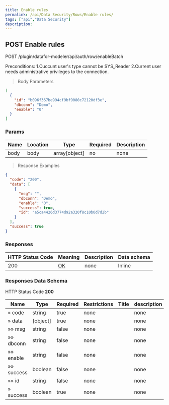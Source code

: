 ```yaml
---
title: Enable rules
permalink: /api/Data Security/Rows/Enable rules/
tags: ["api","Data Security"]
description: 
---
```


## POST Enable rules

POST /plugin/datafor-modeler/api/auth/row/enableBatch

Preconditions:
1.Cuccunt user's type cannot be SYS_Reader
2.Current user needs administrative privileges to the connection.

> Body Parameters

```json
[
  {
    "id": "b096f367be994cf9bf9080c72120df3e",
    "dbconn": "Demo",
    "enable": "0"
  }
]
```

### Params

|Name|Location|Type|Required|Description|
|---|---|---|---|---|
|body|body|array[object]| no |none|

> Response Examples

```json
{
  "code": "200",
  "data": [
    {
      "msg": "",
      "dbconn": "Demo",
      "enable": "0",
      "success": true,
      "id": "a5ca4426d3774d92a320f8c10b0d7d2b"
    }
  ],
  "success": true
}
```

### Responses

|HTTP Status Code |Meaning|Description|Data schema|
|---|---|---|---|
|200|[OK](https://tools.ietf.org/html/rfc7231#section-6.3.1)|none|Inline|

### Responses Data Schema

HTTP Status Code **200**

|Name|Type|Required|Restrictions|Title|description|
|---|---|---|---|---|---|
|» code|string|true|none||none|
|» data|[object]|true|none||none|
|»» msg|string|false|none||none|
|»» dbconn|string|false|none||none|
|»» enable|string|false|none||none|
|»» success|boolean|false|none||none|
|»» id|string|false|none||none|
|» success|boolean|true|none||none|